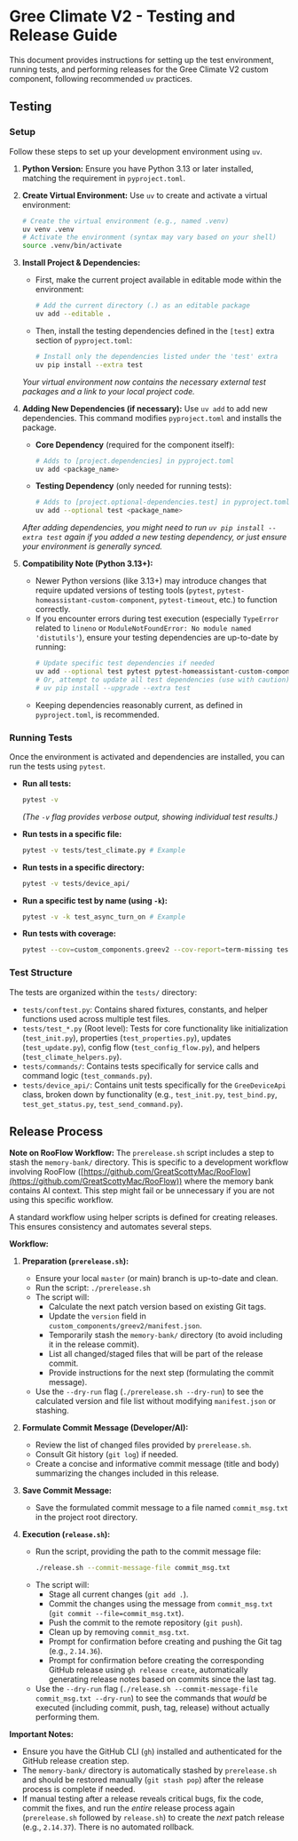 # Gree Climate V2 - Testing and Release Guide

This document provides instructions for setting up the test environment, running tests, and performing releases for the Gree Climate V2 custom component, following recommended `uv` practices.

## Testing

### Setup

Follow these steps to set up your development environment using `uv`.

1.  **Python Version:** Ensure you have Python 3.13 or later installed, matching the requirement in `pyproject.toml`.

2.  **Create Virtual Environment:** Use `uv` to create and activate a virtual environment:
    ```bash
    # Create the virtual environment (e.g., named .venv)
    uv venv .venv
    # Activate the environment (syntax may vary based on your shell)
    source .venv/bin/activate
    ```

3.  **Install Project & Dependencies:**
    *   First, make the current project available in editable mode within the environment:
        ```bash
        # Add the current directory (.) as an editable package
        uv add --editable .
        ```
    *   Then, install the testing dependencies defined in the `[test]` extra section of `pyproject.toml`:
        ```bash
        # Install only the dependencies listed under the 'test' extra
        uv pip install --extra test
        ```
    *Your virtual environment now contains the necessary external test packages and a link to your local project code.*

4.  **Adding New Dependencies (if necessary):** Use `uv add` to add new dependencies. This command modifies `pyproject.toml` and installs the package.
    *   **Core Dependency** (required for the component itself):
        ```bash
        # Adds to [project.dependencies] in pyproject.toml
        uv add <package_name>
        ```
    *   **Testing Dependency** (only needed for running tests):
        ```bash
        # Adds to [project.optional-dependencies.test] in pyproject.toml
        uv add --optional test <package_name>
        ```
    *After adding dependencies, you might need to run `uv pip install --extra test` again if you added a new *testing* dependency, or just ensure your environment is generally synced.*


5.  **Compatibility Note (Python 3.13+):**
    *   Newer Python versions (like 3.13+) may introduce changes that require updated versions of testing tools (`pytest`, `pytest-homeassistant-custom-component`, `pytest-timeout`, etc.) to function correctly.
    *   If you encounter errors during test execution (especially `TypeError` related to `lineno` or `ModuleNotFoundError: No module named 'distutils'`), ensure your testing dependencies are up-to-date by running:
        ```bash
        # Update specific test dependencies if needed
        uv add --optional test pytest pytest-homeassistant-custom-component pytest-timeout
        # Or, attempt to update all test dependencies (use with caution)
        # uv pip install --upgrade --extra test
        ```
    *   Keeping dependencies reasonably current, as defined in `pyproject.toml`, is recommended.

### Running Tests

Once the environment is activated and dependencies are installed, you can run the tests using `pytest`.

*   **Run all tests:**
    ```bash
    pytest -v
    ```
    *(The `-v` flag provides verbose output, showing individual test results.)*

*   **Run tests in a specific file:**
    ```bash
    pytest -v tests/test_climate.py # Example
    ```

*   **Run tests in a specific directory:**
    ```bash
    pytest -v tests/device_api/
    ```

*   **Run a specific test by name (using `-k`):**
    ```bash
    pytest -v -k test_async_turn_on # Example
    ```

*   **Run tests with coverage:**
    ```bash
    pytest --cov=custom_components.greev2 --cov-report=term-missing tests/
    ```

### Test Structure

The tests are organized within the `tests/` directory:

*   `tests/conftest.py`: Contains shared fixtures, constants, and helper functions used across multiple test files.
*   `tests/test_*.py` (Root level): Tests for core functionality like initialization (`test_init.py`), properties (`test_properties.py`), updates (`test_update.py`), config flow (`test_config_flow.py`), and helpers (`test_climate_helpers.py`).
*   `tests/commands/`: Contains tests specifically for service calls and command logic (`test_commands.py`).
*   `tests/device_api/`: Contains unit tests specifically for the `GreeDeviceApi` class, broken down by functionality (e.g., `test_init.py`, `test_bind.py`, `test_get_status.py`, `test_send_command.py`).

## Release Process

**Note on RooFlow Workflow:** The `prerelease.sh` script includes a step to stash the `memory-bank/` directory. This is specific to a development workflow involving RooFlow ([https://github.com/GreatScottyMac/RooFlow](https://github.com/GreatScottyMac/RooFlow)) where the memory bank contains AI context. This step might fail or be unnecessary if you are not using this specific workflow.

A standard workflow using helper scripts is defined for creating releases. This ensures consistency and automates several steps.

**Workflow:**

1.  **Preparation (`prerelease.sh`):**
    *   Ensure your local `master` (or main) branch is up-to-date and clean.
    *   Run the script: `./prerelease.sh`
    *   The script will:
        *   Calculate the next patch version based on existing Git tags.
        *   Update the `version` field in `custom_components/greev2/manifest.json`.
        *   Temporarily stash the `memory-bank/` directory (to avoid including it in the release commit).
        *   List all changed/staged files that will be part of the release commit.
        *   Provide instructions for the next step (formulating the commit message).
    *   Use the `--dry-run` flag (`./prerelease.sh --dry-run`) to see the calculated version and file list without modifying `manifest.json` or stashing.

2.  **Formulate Commit Message (Developer/AI):**
    *   Review the list of changed files provided by `prerelease.sh`.
    *   Consult Git history (`git log`) if needed.
    *   Create a concise and informative commit message (title and body) summarizing the changes included in this release.

3.  **Save Commit Message:**
    *   Save the formulated commit message to a file named `commit_msg.txt` in the project root directory.

4.  **Execution (`release.sh`):**
    *   Run the script, providing the path to the commit message file:
        ```bash
        ./release.sh --commit-message-file commit_msg.txt
        ```
    *   The script will:
        *   Stage all current changes (`git add .`).
        *   Commit the changes using the message from `commit_msg.txt` (`git commit --file=commit_msg.txt`).
        *   Push the commit to the remote repository (`git push`).
        *   Clean up by removing `commit_msg.txt`.
        *   Prompt for confirmation before creating and pushing the Git tag (e.g., `2.14.36`).
        *   Prompt for confirmation before creating the corresponding GitHub release using `gh release create`, automatically generating release notes based on commits since the last tag.
    *   Use the `--dry-run` flag (`./release.sh --commit-message-file commit_msg.txt --dry-run`) to see the commands that *would* be executed (including commit, push, tag, release) without actually performing them.

**Important Notes:**

*   Ensure you have the GitHub CLI (`gh`) installed and authenticated for the GitHub release creation step.
*   The `memory-bank/` directory is automatically stashed by `prerelease.sh` and should be restored manually (`git stash pop`) after the release process is complete if needed.
*   If manual testing after a release reveals critical bugs, fix the code, commit the fixes, and run the *entire* release process again (`prerelease.sh` followed by `release.sh`) to create the *next* patch release (e.g., `2.14.37`). There is no automated rollback.